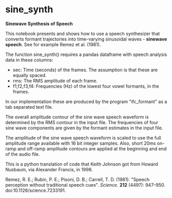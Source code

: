 # sine_synth

**Sinewave Synthesis of Speech**


This notebook presents and shows how to use a speech synthesizer that converts formant trajectories into time-varying sinusoidal waves - **sinewave speech**. See for example Remez et al. (1981).

The function sine_synth() requires a pandas dataframe with speech analysis data in these columns:

- sec: Time (seconds) of the frames. The assumption is that these are equally spaced.
- rms: The RMS amplitude of each frame.
- f1,f2,f3,f4: Frequencies (Hz) of the lowest four vowel formants, in the frames.

In our implementation these are produced by the program "ifc_formant" as a tab separated text file.

The overall amplitude contour of the sine wave speech waveform is determined by the RMS contour in the input file. The frequencies of four sine wave components are given by the formant estimates in the input file.

The amplitude of the sine wave speech waveform is scaled to use the full amplitude range available with 16 bit integer samples. Also, short 20ms on-ramp and off-ramp amplitude contours are applied at the beginning and end of the audio file.

This is a python translation of code that Keith Johnson got from Howard Nusbaum, via Alexander Francis, in 1998.

Remez, R. E.; Rubin, P. E.; Pisoni, D. B.; Carrell, T. D. (1981). "Speech perception without traditional speech cues". *Science*. **212** (4497): 947–950. doi:10.1126/science.7233191.
